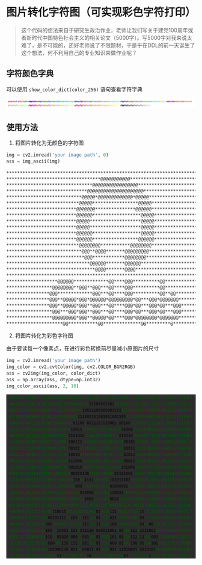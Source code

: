 # 图片转化字符图（可实现彩色字符打印）

> 这个代码的想法来自于研究生政治作业，老师让我们写关于建党100周年或者新时代中国特色社会主义的相关论文（5000字）。写5000字对我来说太难了，是不可能的，还好老师说了不限题材，于是乎在DDL的前一天诞生了这个想法，何不利用自己的专业知识来做作业呢？

## 字符颜色字典

可以使用 `show_color_dict(color_256)` 语句查看字符字典

![color dictionary][1]

## 使用方法

1. 将图片转化为无颜色的字符图

```python
img = cv2.imread('your image path', 0)
ass = img_ascii(img)
```
```
********************************************************************************
***********************************@@@@@@@@@@@**********************************
********************************@@@@@@@@@@@@@@@@@*******************************
******************************@@@@@@@@@@@@@@@@@@@@@*****************************
****************************@@@@@*@@@@@@@@@@@@@*@@@@@***************************
***************************@@@@@*****************@@@@@**************************
**************************@@@@@@@***************@@@@@@**************************
**************************@@@@@@******************@@@@@*************************
**************************@@@@@*******************@@@@@*************************
**************************@@@@@*******************@@@@@*************************
**************************@@@@@@******************@@@@@*************************
**************************@@@@@@*****************@@@@@@*************************
***************************@@@@@@@@***********@@@@@@@@**************************
****************************@@@**@@@@*******@@@@@@@@@***************************
*****************************@@@************@@@@@@@@****************************
*******************************@@@@@@*******@@@@@@******************************
*********************************@@@@*******@@@@********************************
********************************************************************************
*******************@@@@@@*************@@****@@@**********@@*********************
*****************@@@@@@@@**@@@**@@@***@@****@@@**********@@*********************
****************@@@*************@@@***@@****@@@**********@@**@@*****************
****************@@@**@@@@@*@@@*@@@@@@*@@@@@@@@@*@@***@@@*@@@@@@@****************
****************@@@**@@@@@*@@@**@@@***@@****@@@*@@***@@@*@@***@@@***************
*****************@@@***@@@*@@@**@@@***@@****@@@*@@***@@@*@@***@@@***************
*****************@@@@@@@@@*@@@**@@@@@*@@****@@@*@@@@@@@@*@@@@@@@****************
*********************@@***********@@**************@@*********@******************
```

2. 将图片转化为彩色字符图

由于要读每一个像素点，在进行彩色转换前尽量减小原图片的尺寸
```python
img = cv2.imread('your image path')
img_color = cv2.cvtColor(img, cv2.COLOR_BGR2RGB)
ass = cv2img(img_color, color_dict)
ass = np.array(ass, dtype=np.int32) 
img_color_ascii(ass, 2, 10)
```

![GitHub-color-logo][2]



[1]: ./color_dictionary.png
[2]: ./GitHub_color_char.png